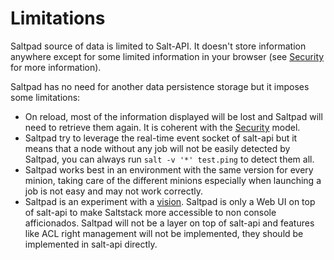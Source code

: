 # Limitations

Saltpad source of data is limited to Salt-API. It doesn't store information anywhere except for some limited information in your browser (see [Security](security.md) for more information).

Saltpad has no need for another data persistence storage but it imposes some limitations:

* On reload, most of the information displayed will be lost and Saltpad will need to retrieve them again. It is coherent with the [Security](security.md) model.
* Saltpad try to leverage the real-time event socket of salt-api but it means that a node without any job will not be easily detected by Saltpad, you can always run `salt -v '*' test.ping` to detect them all.
* Saltpad works best in an environment with the same version for every minion, taking care of the different minions especially when launching a job is not easy and may not work correctly.
* Saltpad is an experiment with a [vision](vision.md). Saltpad is only a Web UI on top of salt-api to make Saltstack more accessible to non console afficionados. Saltpad will not be a layer on top of salt-api and features like ACL right management will not be implemented, they should be implemented in salt-api directly.
